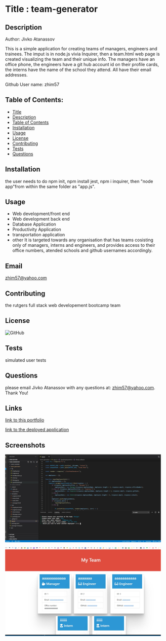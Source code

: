 
    
# Title : team-generator

## Description
Author: Jivko Atanassov

This is a simple application for creating teams of managers, engineers and trainees. The imput is in node.js vivia Inquirer, then a team.html web page is created visualizing the team and their unique info. The managers have an office phone, the engineers have a git hub account id on their profile cards, the interns have the name of the school they attend. All have their email addresses.

Github User name: zhim57

## Table of Contents:
- [Title](#title)
- [Description](#description)
- [Table of Contents](#table-of-contents)
- [Installation](#installation)
- [Usage](#usage)
- [License](#licence)
- [Contributing](#contributing)
- [Tests](#tests)
- [Questions](#questions)

## Installation
the user needs to do npm init, npm install jest, npm i inquirer, then "node app"from within the same folder as "app.js".
## Usage
- Web development/front end
- Web development back end
- Database Application
- Productivity Application
- transportation application
- other
It is targeted towards any organisation that has teams cosisting only of managers, interns and engineers, and provides access to their office numbers, atended schools and github usernames accordingly.
## Email
zhim57@yahoo.com
## Contributing
the rutgers full stack web developement bootcamp team
## License
![GitHub](https://img.shields.io/github/license/zhim57/team-generator)

## Tests
simulated user tests

## Questions
please email Jivko Atanassov with any questions at: zhim57@yahoo.com. Thank You!

## Links

[link to this portfolio](https://github.com/zhim57/team-generator)

[link to the deployed application](https://github.com/zhim57/team-generator)
  

## Screenshots

![screenshot no.1 of the working application](./image1.JPG)

![screenshot no.2 of the working application](./image2.JPG)


  
